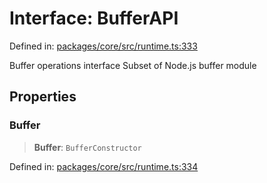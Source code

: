 # Interface: BufferAPI

Defined in: [packages/core/src/runtime.ts:333](https://github.com/vdeantoni/unblessed/blob/alpha/packages/core/src/runtime.ts#L333)

Buffer operations interface
Subset of Node.js buffer module

## Properties

### Buffer

> **Buffer**: `BufferConstructor`

Defined in: [packages/core/src/runtime.ts:334](https://github.com/vdeantoni/unblessed/blob/alpha/packages/core/src/runtime.ts#L334)
